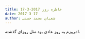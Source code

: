 ```yaml
---
title: خاطره روز 2017-3-17
date: 2017-3-17
author: شعبان محمد حسنی
---
```


امروزم یه روز عادی بود مثل روزای گذشته.